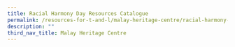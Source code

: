 ```yaml
---
title: Racial Harmony Day Resources Catalogue
permalink: /resources-for-t-and-l/malay-heritage-centre/racial-harmony-day-resources-catalogue/
description: ""
third_nav_title: Malay Heritage Centre
---
```


